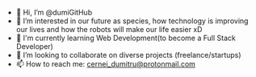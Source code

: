 - 👋 Hi, I’m @dumiGitHub
- 👀 I’m interested in our future as species, how technology is improving our lives and how the robots will make our life easier xD
- 🌱 I'm currently learning Web Development(to become a Full Stack Developer)
- 💞️ I’m looking to collaborate on diverse projects (freelance/startups)
- 📫 How to reach me: cernei_dumitru@protonmail.com

<!---
dumiGitHub/dumiGitHub is a ✨ special ✨ repository because its `README.md` (this file) appears on your GitHub profile.
You can click the Preview link to take a look at your changes.
--->
